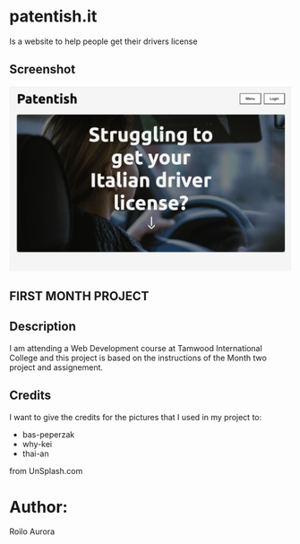 # patentish.it

Is a website to help people get their drivers license

## Screenshot

![Interfaccia del progetto](./foto-pictures/homepage.png)

## FIRST MONTH PROJECT

## Description

I am attending a Web Development course at Tamwood International College and this project is based on the instructions of the Month two project and assignement.

## Credits

I want to give the credits for the pictures that I used in my project to: 
- bas-peperzak
- why-kei
- thai-an

from UnSplash.com

# Author:

Roilo Aurora


